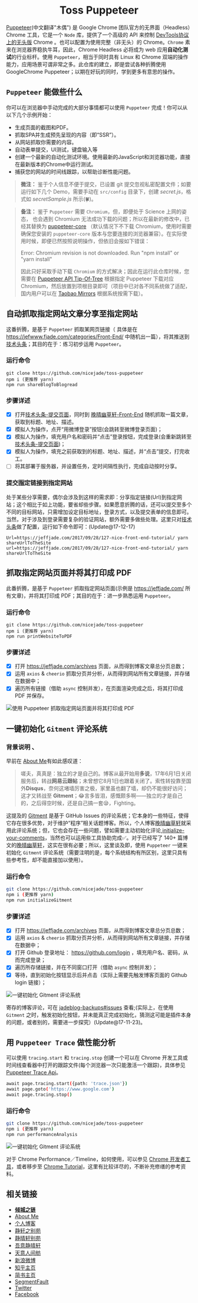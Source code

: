 <h1 align="center">Toss Puppeteer</h1>

[Puppeteer](https://github.com/GoogleChrome/puppeteer)(中文翻译"木偶") 是 Google Chrome 团队官方的无界面（Headless）Chrome 工具，它是一个 `Node` 库，提供了一个高级的 API 来控制 [DevTools协议上的无头版](https://chromedevtools.github.io/devtools-protocol/) Chrome 。也可以配置为使用完整（非无头）的 Chrome。`Chrome` 素来在浏览器界稳执牛耳，因此，Chrome Headless 必将成为 web 应用**自动化测试**的行业标杆。使用 `Puppeteer`，相当于同时具有 Linux 和 Chrome 双端的操作能力，应用场景可谓非常之多。此仓库的建立，即是尝试各种折腾使用 GoogleChrome Puppeteer；以期在好玩的同时，学到更多有意思的操作。

## `Puppeteer` 能做些什么

你可以在浏览器中手动完成的大部分事情都可以使用 `Puppeteer` 完成！你可以从以下几个示例开始：

- 生成页面的截图和PDF。
- 抓取SPA并生成预先呈现的内容（即“SSR”）。
- 从网站抓取你需要的内容。
- 自动表单提交，UI测试，键盘输入等
- 创建一个最新的自动化测试环境。使用最新的JavaScript和浏览器功能，直接在最新版本的Chrome中运行测试。
- 捕获您的网站的时间线跟踪，以帮助诊断性能问题。

>**微注：** 鉴于个人信息不便于提交，已设置 git 提交忽视私密配置文件；如要运行如下几个 Demo，需要手动在 `src/config` 目录下，创建 *secret.js*，格式如 *secretSample.js* 所示(🍀️)。

>**备注：** 鉴于 `Puppeteer` 需要 `Chromium`，但，即便处于 Science 上网的姿态， 也会遇到 Chromium 无法成功下载的问题；所以在最新的修改中，已经其替换为 [puppeteer-core](https://github.com/GoogleChrome/puppeteer#puppeteer-core) （默认情况下不下载 Chromium，使用时需要确保您安装的 `puppeteer-core` 版本与您要连接的浏览器兼容）。在实际使用时候，即便已然按照说明操作，但依旧会报如下错误：
>
>Error: Chromium revision is not downloaded. Run "npm install" or "yarn install"
>
>因此只好采取手动下载 `Chromium` 的方式解决；因此在运行此仓库时候，您需要在 [Puppeteer API Tip-Of-Tree](https://github.com/GoogleChrome/puppeteer/blob/master/docs/api.md#) 根据指定 Puppeteer 下载对应 Chromium，然后放置到项根目录即可（项目中已对各不同系统做了适配，国内用户可以在 [Taobao Mirrors](https://npm.taobao.org/mirrors/chromium-browser-snapshots/) 根据系统按需下载）。

## 自动抓取指定网站文章分享至指定网站

这番折腾，是基于 `Puppeteer` 抓取某网页链接（ 具体是在 https://jefwww.fjade.com/categories/Front-End/ 中随机出一篇），将其推送到[技术头条](http://blogread.cn/news/)；其目的在于：练习初步运用 `Puppeteer`。

### 运行命令
```
git clone https://github.com/nicejade/toss-puppeteer
npm i (更推荐 yarn)
npm run shareBlogToBlogread
```
### 步骤详述
- [X] 打开[技术头条-提交页面](http://blogread.cn/news/submit.php)，同时到 [晚晴幽草轩-Front-End](https://www.jeffjade.com/categories/Front-End/) 随机抓取一篇文章，获取到标题、地址、描述。
- [X] 模拟人为操作，点开“用微博登录”按钮(会跳转至微博登录页面)；
- [X] 模拟人为操作，填充用户名和密码并“点击”登录按钮，完成登录(会重新跳转至[技术头条-提交页面](http://blogread.cn/news/submit.php))；
- [X] 模拟人为操作，填充之前获取到的标题、地址、描述，并“点击”提交，打完收工。
- [ ] 将其部署于服务器，并设置任务，定时间隔性执行，完成自动按时分享。

### 提交🈯️定链接到指定网站

处于某些分享需要，偶尔会涉及到这样的需求即：分享指定链接(Url)到指定网站；这个相比于如上功能，要省却些步骤。如果愿意折腾的话，还可以提交至多个不同的目标网站，只需增加设定目标地址，登录方式，以及提交表单的信息即可。当然，对于涉及到登录需要复杂的验证网站，额外需要多做些处理。这里只对[技术头条](http://blogread.cn/news/)做了配置，运行如下命令即可：(Update@17-12-17)

```
Url=https://jeffjade.com/2017/09/28/127-nice-front-end-tutorial/ yarn shareUrlToTheSite
url=https://jeffjade.com/2017/09/28/127-nice-front-end-tutorial/ yarn shareUrlToTheSite
```

## 抓取指定网站页面并将其打印成 PDF

此番折腾，是基于 `Puppeteer` 抓取指定网站页面(示例是 https://jeffjade.com/  所有文章)，并将其打印成 PDF；其目的在于：进一步熟悉运用 `Puppeteer`。

### 运行命令
```
git clone https://github.com/nicejade/toss-puppeteer
npm i (更推荐 yarn)
npm run printWebsiteToPDF
```

### 步骤详述
- [X] 打开 https://jeffjade.com/archives 页面，从而得到博客文章总分页总数；
- [X] 运用 `axios` & `cheerio` 抓取分页并分析，从而得到网站所有文章链接，并存储在数据中；
- [X] 遍历所有链接（借助 `async` 控制并发），在页面渲染完成之后，将其打印成 PDF 并保存。

![使用 Puppeteer 抓取指定网站页面并将其打印成 PDF](https://raw.githubusercontent.com/nicejade/toss-puppeteer/master/screenshot/jeffjade-pdf.png)

## 一键初始化 `Gitment` 评论系统

### **背景说明** 、

早前在 [About Me](https://jeffjade.com/About/)有如此感叹道：
>嗟夫，真真是：独立的才是自己的。博客从最开始用**多说**，17年6月1日关闭服务后，转战**网易云跟帖**；未曾想它8月1日也跟着关闭了。索性转投靠至国外**Disqus**，奈何这堵墙厉害之极，家里虽也翻了墙，却仍不能很好访问；这才又转战至 **Gitment**；😂言多皆泪，感慨颇多啊——独立的才是自己的，之后得空时候，还是自己搞一套😪，Fighting。

这提及的 [Gitment](https://github.com/imsun/gitment) 是基于 GitHub Issues 的评论系统；它本身的一些特征，使得它存在很多优势，对于维护“程序”相关话题博客。所以，个人博客[晚晴幽草轩](https://jeffjade.com)就采用此评论系统；但，它也会存在一些问题，譬如需要主动初始化评论,[initialize-your-comments](https://github.com/imsun/gitment#4-initialize-your-comments)，当然也可以运用些工具协助完成✅。对于已经写了 140+ 篇博文的[晚晴幽草轩](https://jeffjade.com)，这实在很有必要；所以，这里谈及即，使用 `Puppeteer` 一键来初始化 `Gitment` 评论系统（需要注明的是，每个系统结构有所区别，这里只具有些参考性，却不能直接加以使用）。

### 运行命令

```bash
git clone https://github.com/nicejade/toss-puppeteer
npm i (更推荐 yarn)
npm run initializeGitment
```

### 步骤详述
- [X] 打开 https://jeffjade.com/archives 页面，从而得到博客文章总分页总数；
- [X] 运用 `axios` & `cheerio` 抓取分页并分析，从而得到网站所有文章链接，并存储在数据中；
- [X] 打开 Github 登录地址： https://github.com/login ，填充用户名、密码，从而完成登录；
- [X] 遍历所存储链接，并在不同窗口打开（借助 `async` 控制并发）；
- [X] 等待，直到初始化按钮显示后并点击（实际上需要先触发博客页面的 Github login 链接）；

![一键初始化 Gitment 评论系统](https://raw.githubusercontent.com/nicejade/toss-puppeteer/master/screenshot/gitment01.png)

寄存的博客评论，可在 [jadeblog-backups#issues](https://github.com/nicejade/jadeblog-backups/issues) 查看;(实际上，在使用 `Gitment` 之时，触发初始化按钮，并未能真正完成初始化，猜测这可能是插件本身的问题，或者别的，需要进一步探究）(Update@17-11-23)。

## 用 `Puppeteer Trace` 做性能分析

可以使用 `tracing.start` 和 `tracing.stop` 创建一个可以在 Chrome 开发工具或时间线查看器中打开的跟踪文件(每个浏览器一次只能激活一个跟踪)，具体参见 [Puppeteer Trace Api](https://github.com/GoogleChrome/puppeteer/blob/master/docs/api.md#class-tracing)。

```bash
await page.tracing.start({path: 'trace.json'})
await page.goto('https://www.google.com')
await page.tracing.stop()
```

### 运行命令

```bash
git clone https://github.com/nicejade/toss-puppeteer
npm i (更推荐 yarn)
npm run performanceAnalysis
```

![一键初始化 Gitment 评论系统](https://raw.githubusercontent.com/nicejade/toss-puppeteer/master/screenshot/blog-lovejade-cn-trace.jpg)

对于 Chrome Performance／Timeline，如何使用，可以参见 [Chrome 开发者工具](https://developers.google.com/web/tools/chrome-devtools/?hl=zh-cn)，或者移步至 [Chrome Tutorial](https://github.com/nicejade/nice-front-end-tutorial/blob/master/tutorial/chrome-tutorial.md)，这里有比较详尽的，不断补充修缮的参考资料。

## 相关链接

* [**倾城之链**](https://nicelinks.site/?utm_source=github.com)
* [About Me](https://about.me/nicejade?utm_source=github.com)
* [个人博客](https://jeffjade.com/nicelinks?utm_source=github.com)
* [静轩之别苑](https://quickapp.lovejade.cn/?utm_source=github.com)
* [静晴轩别苑](https://nice.lovejade.cn/?utm_source=github.com)
* [吾意静晴轩](https://docz.lovejade.cn/?utm_source=github.com)
* [天意人间舫](https://blog.lovejade.cn/?utm_source=github.com)
* [新浪微博](https://weibo.com/jeffjade?utm_source=github.com)
* [知乎主页](https://www.zhihu.com/people/yang-qiong-pu/)
* [简书主页](https://www.jianshu.com/u/9aae3d8f4c3d)
* [SegmentFault](https://segmentfault.com/u/jeffjade)
* [Twitter](https://twitter.com/nicejadeyang)
* [Facebook](https://www.facebook.com/nice.jade.yang)